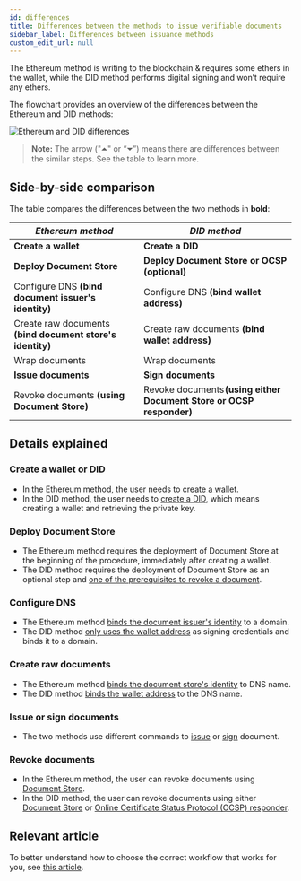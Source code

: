 ```yaml
---
id: differences
title: Differences between the methods to issue verifiable documents
sidebar_label: Differences between issuance methods
custom_edit_url: null
---
```


The Ethereum method is writing to the blockchain & requires some ethers in the wallet, while the DID method performs digital signing and won’t require any ethers.

The flowchart provides an overview of the differences between the Ethereum and DID methods:

![Ethereum and DID differences](/docs/overview-section/differences/ETH-DID-differences.svg)


>**Note:** The arrow ("⏶" or “⏷”) means there are differences between the similar steps. See the table to learn more.

## Side-by-side comparison

The table compares the differences between the two methods in **bold**:

| _Ethereum method_                                        | _DID method_                                                   |
|-------------------------------------------------------------------------|--------------------------------------------------------------------------|
| **Create a wallet**                                                     | **Create a DID**                                                         |
| **Deploy Document Store**                                   | **Deploy Document Store or OCSP (optional)**                                     |
| Configure DNS **(bind document issuer's identity)**                     | Configure DNS **(bind wallet address)**                                  |
| Create raw documents **(bind document store's identity)**               | Create raw documents **(bind wallet address)**                           |
| Wrap documents                                                          | Wrap documents                                                           |
| **Issue documents**                                                     | **Sign documents**                                                       |
| Revoke documents **(using Document Store)**                             | Revoke documents **(using either Document Store or OCSP responder)**  |


## Details explained

### Create a wallet or DID
* In the Ethereum method, the user needs to [create a wallet](/docs/ethereum-section/wallet).
* In the DID method, the user needs to [create a DID](/docs/did-section/create), which means creating a wallet and retrieving the private key.

### Deploy Document Store

* The Ethereum method requires the deployment of Document Store at the beginning of the procedure, immediately after creating a wallet. 
* The DID method requires the deployment of Document Store as an optional step and [one of the prerequisites to revoke a document](/docs/did-section/revoke-document-did/revoke-using-document-store#prerequisites).


### Configure DNS

* The Ethereum method [binds the document issuer's identity](/docs/ethereum-section/dns-proof) to a domain.
* The DID method [only uses the wallet address](/docs/did-section/dns) as signing credentials and binds it to a domain.

### Create raw documents

* The Ethereum method [binds the document store's identity](/docs/ethereum-section/raw-document-eth#replacing-the-identity-proof-location) to DNS name. 
* The DID method [binds the wallet address](/docs/did-section/raw-document-did#replacing-the-identity-proof-location) to the DNS name.

### Issue or sign documents

* The two methods use different commands to [issue](/docs/ethereum-section/issue-document#issuing-the-documents) or [sign](/docs/did-section/sign-document#signing-the-documents) document.

### Revoke documents

* In the Ethereum method, the user can revoke documents using [Document Store](/docs/ethereum-section/revoke-document-eth/revoke-eth#revoking-a-document).
* In the DID method, the user can revoke documents using either [Document Store](/docs/did-section/revoke-document-did/revoke-using-document-store) or [Online Certificate Status Protocol (OCSP) responder](/docs/did-section/revoke-document-did/revoke-using-ocsp).

## Relevant article
To better understand how to choose the correct workflow that works for you, see [this article](/docs/overview-section/comparison).